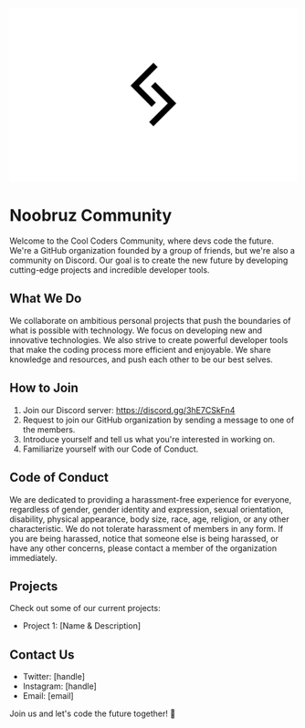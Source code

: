 ![Noobruz Logo](images/Noobruz.png)

# Noobruz Community
Welcome to the Cool Coders Community, where devs code the future. We're a GitHub organization founded by a group of friends, but we're also a community on Discord. Our goal is to create the new future by developing cutting-edge projects and incredible developer tools.

## What We Do
We collaborate on ambitious personal projects that push the boundaries of what is possible with technology. We focus on developing new and innovative technologies. We also strive to create powerful developer tools that make the coding process more efficient and enjoyable. We share knowledge and resources, and push each other to be our best selves.

## How to Join
1. Join our Discord server: https://discord.gg/3hE7CSkFn4
2. Request to join our GitHub organization by sending a message to one of the members.
3. Introduce yourself and tell us what you're interested in working on.
4. Familiarize yourself with our Code of Conduct.

## Code of Conduct
We are dedicated to providing a harassment-free experience for everyone, regardless of gender, gender identity and expression, sexual orientation, disability, physical appearance, body size, race, age, religion, or any other characteristic. We do not tolerate harassment of members in any form. If you are being harassed, notice that someone else is being harassed, or have any other concerns, please contact a member of the organization immediately.

## Projects
Check out some of our current projects:
* Project 1: [Name & Description]

## Contact Us
* Twitter: [handle]
* Instagram: [handle]
* Email: [email]

Join us and let's code the future together! 🚀
